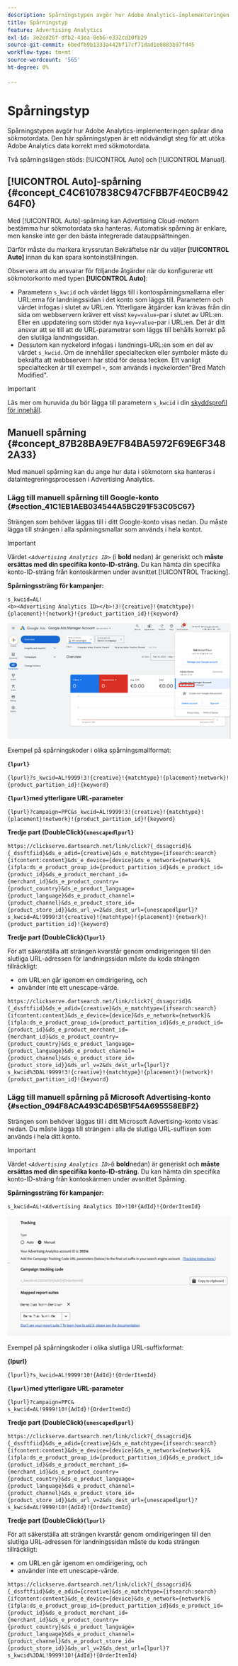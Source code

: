 ```yaml
---
description: Spårningstypen avgör hur Adobe Analytics-implementeringen spårar dina sökmotordata. Den här spårningstypen är ett nödvändigt steg för att utöka Adobe Analytics data korrekt med sökmotordata.
title: Spårningstyp
feature: Advertising Analytics
exl-id: 3e2ed26f-dfb2-43ea-8eb6-e332cd10fb29
source-git-commit: 6bedfb9b1333a442bf17cf71dad1e0883b97fd45
workflow-type: tm+mt
source-wordcount: '565'
ht-degree: 0%

---
```


# Spårningstyp

Spårningstypen avgör hur Adobe Analytics-implementeringen spårar dina sökmotordata. Den här spårningstypen är ett nödvändigt steg för att utöka Adobe Analytics data korrekt med sökmotordata.

<!--

Here is a video overview of how to implement the Advertising Analytics tracking template:

>[!VIDEO](https://video.tv.adobe.com/v/23120/?quality=12)

-->

Två spårningslägen stöds: [!UICONTROL Auto] och [!UICONTROL Manual].

## [!UICONTROL Auto]-spårning {#concept_C4C6107838C947CFBB7F4E0CB94264F0}

Med [!UICONTROL Auto]-spårning kan Advertising Cloud-motorn bestämma hur sökmotordata ska hanteras. Automatisk spårning är enklare, men kanske inte ger den bästa integrerade datauppsättningen.

Därför måste du markera kryssrutan Bekräftelse när du väljer **[!UICONTROL Auto]** innan du kan spara kontoinställningen.

Observera att du ansvarar för följande åtgärder när du konfigurerar ett sökmotorkonto med typen **[!UICONTROL Auto]**:

* Parametern `s_kwcid` och värdet läggs till i kontospårningsmallarna eller URL:erna för landningssidan i det konto som läggs till. Parametern och värdet infogas i slutet av URL:en. Ytterligare åtgärder kan krävas från din sida om webbservern kräver ett visst `key=value`-par i slutet av URL:en. Eller en uppdatering som stöder nya `key=value`-par i URL:en. Det är ditt ansvar att se till att de URL-parametrar som läggs till behålls korrekt på den slutliga landningssidan.
* Dessutom kan nyckelord infogas i landnings-URL:en som en del av värdet `s_kwcid`. Om de innehåller specialtecken eller symboler måste du bekräfta att webbservern har stöd för dessa tecken. Ett vanligt specialtecken är till exempel `+`, som används i nyckelorden&quot;Bred Match Modified&quot;.

>[!IMPORTANT]
>
>Läs mer om huruvida du bör lägga till parametern `s_kwcid` i din [skyddsprofil för innehåll](https://experienceleague.adobe.com/en/docs/id-service/using/reference/csp).

## Manuell spårning {#concept_87B28BA9E7F84BA5972F69E6F3482A33}

Med manuell spårning kan du ange hur data i sökmotorn ska hanteras i dataintegreringsprocessen i Advertising Analytics.

### Lägg till manuell spårning till Google-konto {#section_41C1EB1AEB034544A5BC291F53C05C67}

Strängen som behöver läggas till i ditt Google-konto visas nedan. Du måste lägga till strängen i alla spårningsmallar som används i hela kontot.

>[!IMPORTANT]
>
>Värdet *`<Advertising Analytics ID>`* (i **bold** nedan) är generiskt och **måste ersättas med din specifika konto-ID-sträng**. Du kan hämta din specifika konto-ID-sträng från kontoskärmen under avsnittet [!UICONTROL Tracking].

**Spårningssträng för kampanjer:**

```
s_kwcid=AL! 
<b><Advertising Analytics ID></b>!3!{creative}!{matchtype}!{placement}!{network}!{product_partition_id}!{keyword}
```

![Google](/help/integrate/c-advertising-analytics/c-adanalytics-workflow/assets/google-account.png)

Exempel på spårningskoder i olika spårningsmallformat:

**`{lpurl}`**

```
{lpurl}?s_kwcid=AL!9999!3!{creative}!{matchtype}!{placement}!network}!{product_partition_id}!{keyword}
```

**`{lpurl}`med ytterligare URL-parameter**

```
{lpurl}?campaign=PPC&s_kwcid=AL!9999!3!{creative}!{matchtype}!{placement}!network}!{product_partition_id}!{keyword}
```

**Tredje part (DoubleClick)`{unescapedlpurl}`**

```
https://clickserve.dartsearch.net/link/click?{_dssagcrid}&{_dssftfiid}&ds_e_adid={creative}&ds_e_matchtype={ifsearch:search}{ifcontent:content}&ds_e_device={device}&ds_e_network={network}&{ifpla:ds_e_product_group_id={product_partition_id}&ds_e_product_id={product_id}&ds_e_product_merchant_id={merchant_id}&ds_e_product_country={product_country}&ds_e_product_language={product_language}&ds_e_product_channel={product_channel}&ds_e_product_store_id={product_store_id}}&ds_url_v=2&ds_dest_url={unescapedlpurl}?s_kwcid=AL!9999!3!{creative}!{matchtype}!{placement}!{network}!{product_partition_id}!{keyword}
```

**Tredje part (DoubleClick)`{lpurl}`**

För att säkerställa att strängen kvarstår genom omdirigeringen till den slutliga URL-adressen för landningssidan måste du koda strängen tillräckligt:

* om URL:en går igenom en omdirigering, och
* använder inte ett unescape-värde.


```
https://clickserve.dartsearch.net/link/click?{_dssagcrid}&{_dssftfiid}&ds_e_adid={creative}&ds_e_matchtype={ifsearch:search}{ifcontent:content}&ds_e_device={device}&ds_e_network={network}&{ifpla:ds_e_product_group_id={product_partition_id}&ds_e_product_id={product_id}&ds_e_product_merchant_id={merchant_id}&ds_e_product_country={product_country}&ds_e_product_language={product_language}&ds_e_product_channel={product_channel}&ds_e_product_store_id={product_store_id}}&ds_url_v=2&ds_dest_url={lpurl}?s_kwcid%3DAL!9999!3!{creative}!{matchtype}!{placement}!{network}!{product_partition_id}!{keyword}
```

### Lägg till manuell spårning på Microsoft Advertising-konto {#section_094F8ACA493C4D65B1F54A695558EBF2}

Strängen som behöver läggas till i ditt Microsoft Advertising-konto visas nedan. Du måste lägga till strängen i alla de slutliga URL-suffixen som används i hela ditt konto.

>[!IMPORTANT]
>
>Värdet _`<Advertising Analytics ID>`_(i **bold**&#x200B;nedan) är generiskt och **måste ersättas med din specifika konto-ID-sträng**. Du kan hämta din specifika konto-ID-sträng från kontoskärmen under avsnittet Spårning.

**Spårningssträng för kampanjer:**

```
s_kwcid=AL!<Advertising Analytics ID>!10!{AdId}!{OrderItemId} 
```

![Lägg till parametrar för spårningskod](/help/integrate/c-advertising-analytics/c-adanalytics-workflow/assets/bing-account.png)

Exempel på spårningskoder i olika slutliga URL-suffixformat:

**{lpurl}**

```
{lpurl}?s_kwcid=AL!9999!10!{AdId}!{OrderItemId}
```

**`{lpurl}`med ytterligare URL-parameter**

```
{lpurl}?campaign=PPC&
s_kwcid=AL!9999!10!{AdId}!{OrderItemId}
```

**Tredje part (DoubleClick)`{unescapedlpurl}`**

```
https://clickserve.dartsearch.net/link/click?{_dssagcrid}&{_dssftfiid}&ds_e_adid={creative}&ds_e_matchtype={ifsearch:search}{ifcontent:content}&ds_e_device={device}&ds_e_network={network}&{ifpla:ds_e_product_group_id={product_partition_id}&ds_e_product_id={product_id}&ds_e_product_merchant_id={merchant_id}&ds_e_product_country={product_country}&ds_e_product_language={product_language}&ds_e_product_channel={product_channel}&ds_e_product_store_id={product_store_id}}&ds_url_v=2&ds_dest_url={unescapedlpurl}?s_kwcid=AL!9999!10!{AdId}!{OrderItemId}
```

**Tredje part (DoubleClick)`{lpurl}`**

För att säkerställa att strängen kvarstår genom omdirigeringen till den slutliga URL-adressen för landningssidan måste du koda strängen tillräckligt:

* om URL:en går igenom en omdirigering, och
* använder inte ett unescape-värde.

```
https://clickserve.dartsearch.net/link/click?{_dssagcrid}&{_dssftfiid}&ds_e_adid={creative}&ds_e_matchtype={ifsearch:search}{ifcontent:content}&ds_e_device={device}&ds_e_network={network}&{ifpla:ds_e_product_group_id={product_partition_id}&ds_e_product_id={product_id}&ds_e_product_merchant_id={merchant_id}&ds_e_product_country={product_country}&ds_e_product_language={product_language}&ds_e_product_channel={product_channel}&ds_e_product_store_id={product_store_id}}&ds_url_v=2&ds_dest_url={lpurl}?s_kwcid%3DAL!9999!10!{AdId}!{OrderItemId}
```
